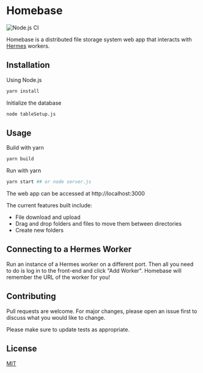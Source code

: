 # Homebase

![Node.js CI](https://github.com/paulmj7/homebase/workflows/Node.js%20CI/badge.svg)

Homebase is a distributed file storage system web app that interacts with [Hermes](https://github.com/paulmj7/hermes) workers.

## Installation

Using Node.js

```bash
yarn install
```

Initialize the database

```bash
node tableSetup.js
```

## Usage

Build with yarn

```bash
yarn build
```

Run with yarn

```bash
yarn start ## or node server.js
```

The web app can be accessed at http://localhost:3000

The current features built include:
- File download and upload
- Drag and drop folders and files to move them between directories
- Create new folders

## Connecting to a Hermes Worker

Run an instance of a Hermes worker on a different port. Then all you need to do is log in to the front-end and click "Add Worker". Homebase will remember the URL of the worker for you!

## Contributing
Pull requests are welcome. For major changes, please open an issue first to discuss what you would like to change.

Please make sure to update tests as appropriate.

## License
[MIT](https://github.com/paulmj7/homebase/blob/master/LICENSE)
